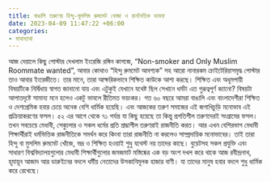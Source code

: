 ```yaml
---
title: বাঙালি তরুণের হিন্দু-মুসলিম রুমমেট খোজা ও রাননৈতিক ভাবনা
date: 2023-04-09 11:47:22 +06:00
categories:
- মাথাব্যাথা
---
```


আজ দেয়ালে কিছু পোস্টার দেখলাম ইংরেজি রঙ্গিন কাগজে, “Non-smoker and Only Muslim Roommate wanted”, আবার কোথাও “হিন্দু রুমমেট আবশ্যক” সহ আরো নানারকম ক্রাইটেরিয়াসমৃদ্ধ পোস্টার তাও আবার ইংরেজীতে। তার মানে, তারা আক্ষরিকভাবে শিক্ষিত কাউকে আশা করছে। শিক্ষিত এবং অধূমপায়ী বিষয়টিকে নির্দ্বিধায় স্বাগত জানানো যায় এবং এটুকুই যেখানে যথেষ্ট ছিল সেখানে ধর্মটা এত গুরূত্বপূর্ণ ক্যানো? বিষয়টা আপাতদৃষ্টে সামান্য মনে হলেও একটু ভাবলে রীতিমত ভয়ংকর। গত ৬০ বছরে আমরা বাঙালি এবং বাংলাদেশীরা শিক্ষিত ও দেশপ্রেমিক হবার চেয়ে অনেক বেশি ধার্মিক হয়েছি। এবং আজকের তরুণ সমাজের এই জগাখিচুড়ি মনোভাব এই প্রক্রিয়াকরণের ফসল। ৫২ এর আগে থেকে ৭১ পর্যন্ত যা কিছু হয়েছে তা কিন্তু প্রগতিশীল তরুণদেরই সংগ্রামের ফসল। তখন সবচেয়ে মেধাবী, সেক্যুলার ও সকল ধর্মের প্রতি শ্রদ্ধাশীল তরুণরাই রাজনীতি করত। আর এখন বেশিরভাগ মেধাবী শিক্ষার্থীরাই ধর্মভিত্তিক রাজনীতিকে সমর্থন করে কিংবা তারা রাজনীতি না করলেও সাম্প্রদায়িক মনোভাবের। তাই তারা হিন্দু বা মুসলিম রুমমেট খোঁজে, ভদ্র ও শিক্ষিত হওয়াই শুধু যথেস্ট নয় তাদের কাছে। বুয়েটসহ সকল প্রযুক্তি এবং সাধারণ বিশ্ববিদ্যালয়গুলোর মেধাবী শিক্ষার্থীগুলোর জমজমাট মস্তিষ্কের এক বড় অংশ দখল করে থাকে আজ রবীন্দ্রনাথ, হূমায়ূন আজাদ আর ডারুইনের বদলে ধর্মীয় নেতাদের উসকানিমূলক হাজার বাণী। যা তাদের মানুষ হবার বদলে শুধু ধার্মিক করে রেখেছে।
